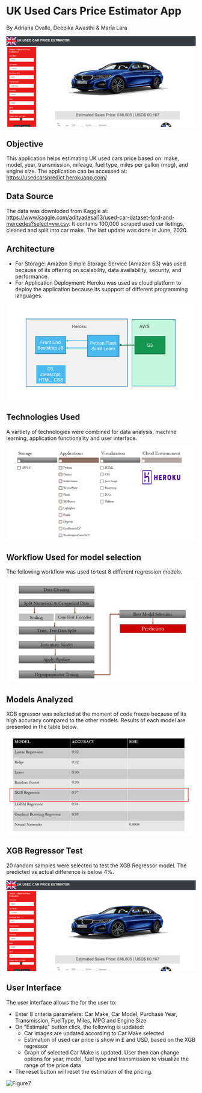 # UK Used Cars Price Estimator App
By Adriana Ovalle, Deepika Awasthi & Maria Lara

![Figure1](usedcars/static/images/Image1.png)

## Objective
This application helps estimating UK used cars price based on:  make, model, year, transmission, mileage, fuel type, miles per gallon (mpg), and engine size.
The application can be accessed at: https://usedcarspredict.herokuapp.com/

## Data Source
The data was downloded from Kaggle at: https://www.kaggle.com/adityadesai13/used-car-dataset-ford-and-mercedes?select=vw.csv. It contains 100,000 scraped used car listings, cleaned and split into car make. The last update was done in June, 2020.

## Architecture
* For Storage: Amazon Simple Storage Service (Amazon S3) was used because of its offering on scalability, data availability, security, and performance. 
* For Application Deployment: Heroku was used as cloud platform to deploy the application because its suppport of different programming languages.

![Figure2](usedcars/static/images/Image2.png)

## Technologies Used
A vartiety of technologies were combined for data analysis, machine learning, application functionality and user interface.

![Figure3](usedcars/static/images/Image3.png)

## Workflow Used for model selection
The following workflow was used to test 8 different regression models.

![Figure4](usedcars/static/images/Image4.png)

## Models Analyzed
 XGB egressor was selected at the moment of code freeze because of its high accuracy compared to the other models. Results of each model are presented in the table below.

![Figure5](usedcars/static/images/Image5.png)

## XGB Regressor Test
20 random samples were selected to test the XGB Regressor model. The predicted vs actual difference is below 4%.

![Figure6](usedcars/static/images/Image6.png)

## User Interface
The user interface allows the for the user to:
* Enter 8 criteria parameters: Car Make, Car Model, Purchase Year, Transmission, FuelType, Miles, MPG and Engine Size
* On "Estimate" button click, the following is updated:
     * Car images are updated according to Car Make selected
     * Estimation of used car price is show in £ and USD, based on the XGB regressor
     * Graph of selected Car Make is updated. User then can change options for year, model, fuel type and transmission to visualize the range of the price data
* The reset button will reset the estimation of the pricing.

![Figure7](usedcars/static/images/Image7.gif)

